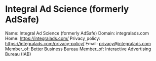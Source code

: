 
# Integral Ad Science (formerly AdSafe)

Name: Integral Ad Science (formerly AdSafe)
Domain: integralads.com
Home: https://integralads.com/
Privacy_policy: https://integralads.com/privacy-policy/
Email: privacy@integralads.com
Member_of: Better Business Bureau
Member_of: Interactive Advertising Bureau (IAB)
